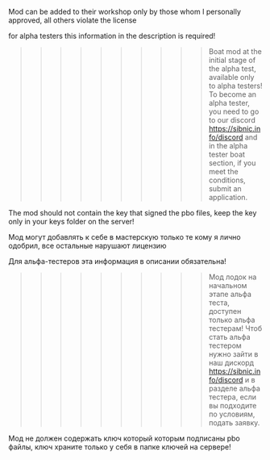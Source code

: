 Mod can be added to their workshop only by those whom I personally approved, all others violate the license


for alpha testers this information in the description is required!

>>>>>>>>>>Boat mod at the initial stage of the alpha test, available only to alpha testers!
>>>>>>>>>>To become an alpha tester, you need to go to our discord https://sibnic.info/discord and in the alpha tester boat section, if you meet the conditions, submit an application.

The mod should not contain the key that signed the pbo files, keep the key only in your keys folder on the server!

Мод могут добавлять к себе в мастерскую только те кому я лично одобрил, все остальные нарушают лицензию

Для альфа-тестеров эта информация в описании обязательна!

>>>>>>>>>>Мод лодок на начальном этапе альфа теста, доступен только альфа тестерам!
>>>>>>>>>>Чтоб стать альфа тестером нужно зайти в наш дискорд https://sibnic.info/discord и в разделе альфа тестера, если вы подходите по условиям, подать заявку.

Мод не должен содержать ключ который которым подписаны pbo файлы, ключ храните только у себя в папке ключей на сервере!
